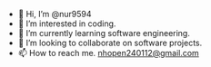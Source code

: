 - 👋 Hi, I’m @nur9594
- 👀 I’m interested in coding.
- 🌱 I’m currently learning software engineering.
- 💞️ I’m looking to collaborate on software projects.
- 📫 How to reach me. nhopen240112@gmail.com

<!---
nur9594/nur9594 is a ✨ special ✨ repository because its `README.md` (this file) appears on your GitHub profile.
You can click the Preview link to take a look at your changes.
--->
